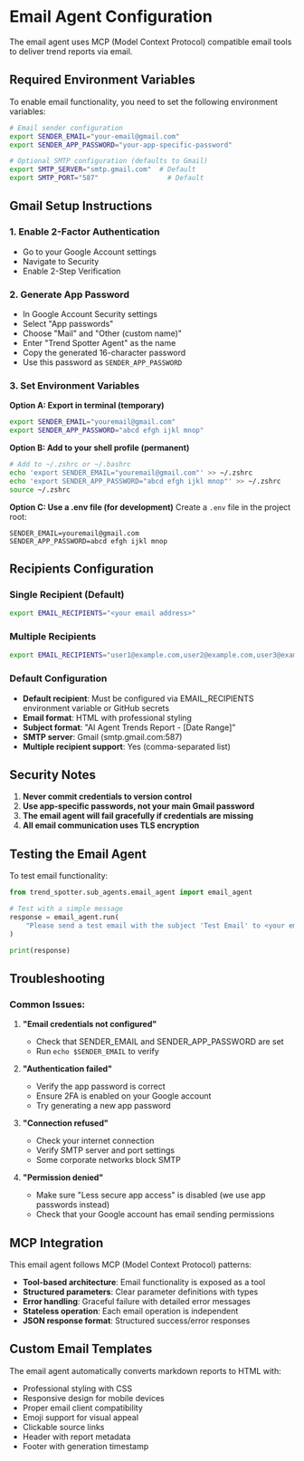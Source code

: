 # Email Agent Configuration

The email agent uses MCP (Model Context Protocol) compatible email tools to deliver trend reports via email.

## Required Environment Variables

To enable email functionality, you need to set the following environment variables:

```bash
# Email sender configuration
export SENDER_EMAIL="your-email@gmail.com"
export SENDER_APP_PASSWORD="your-app-specific-password"

# Optional SMTP configuration (defaults to Gmail)
export SMTP_SERVER="smtp.gmail.com"  # Default
export SMTP_PORT="587"                 # Default
```

## Gmail Setup Instructions

### 1. Enable 2-Factor Authentication
- Go to your Google Account settings
- Navigate to Security
- Enable 2-Step Verification

### 2. Generate App Password
- In Google Account Security settings
- Select "App passwords"
- Choose "Mail" and "Other (custom name)"
- Enter "Trend Spotter Agent" as the name
- Copy the generated 16-character password
- Use this password as `SENDER_APP_PASSWORD`

### 3. Set Environment Variables

**Option A: Export in terminal (temporary)**
```bash
export SENDER_EMAIL="youremail@gmail.com"
export SENDER_APP_PASSWORD="abcd efgh ijkl mnop"
```

**Option B: Add to your shell profile (permanent)**
```bash
# Add to ~/.zshrc or ~/.bashrc
echo 'export SENDER_EMAIL="youremail@gmail.com"' >> ~/.zshrc
echo 'export SENDER_APP_PASSWORD="abcd efgh ijkl mnop"' >> ~/.zshrc
source ~/.zshrc
```

**Option C: Use a .env file (for development)**
Create a `.env` file in the project root:
```
SENDER_EMAIL=youremail@gmail.com
SENDER_APP_PASSWORD=abcd efgh ijkl mnop
```

## Recipients Configuration

### Single Recipient (Default)
```bash
export EMAIL_RECIPIENTS="<your email address>"
```

### Multiple Recipients
```bash
export EMAIL_RECIPIENTS="user1@example.com,user2@example.com,user3@example.com"
```

### Default Configuration
- **Default recipient**: Must be configured via EMAIL_RECIPIENTS environment variable or GitHub secrets
- **Email format**: HTML with professional styling
- **Subject format**: "AI Agent Trends Report - [Date Range]"
- **SMTP server**: Gmail (smtp.gmail.com:587)
- **Multiple recipient support**: Yes (comma-separated list)

## Security Notes

1. **Never commit credentials to version control**
2. **Use app-specific passwords, not your main Gmail password**
3. **The email agent will fail gracefully if credentials are missing**
4. **All email communication uses TLS encryption**

## Testing the Email Agent

To test email functionality:

```python
from trend_spotter.sub_agents.email_agent import email_agent

# Test with a simple message
response = email_agent.run(
    "Please send a test email with the subject 'Test Email' to <your email address> with some sample content."
)

print(response)
```

## Troubleshooting

### Common Issues:

1. **"Email credentials not configured"**
   - Check that SENDER_EMAIL and SENDER_APP_PASSWORD are set
   - Run `echo $SENDER_EMAIL` to verify

2. **"Authentication failed"**
   - Verify the app password is correct
   - Ensure 2FA is enabled on your Google account
   - Try generating a new app password

3. **"Connection refused"**
   - Check your internet connection
   - Verify SMTP server and port settings
   - Some corporate networks block SMTP

4. **"Permission denied"**
   - Make sure "Less secure app access" is disabled (we use app passwords instead)
   - Check that your Google account has email sending permissions

## MCP Integration

This email agent follows MCP (Model Context Protocol) patterns:

- **Tool-based architecture**: Email functionality is exposed as a tool
- **Structured parameters**: Clear parameter definitions with types
- **Error handling**: Graceful failure with detailed error messages
- **Stateless operation**: Each email operation is independent
- **JSON response format**: Structured success/error responses

## Custom Email Templates

The email agent automatically converts markdown reports to HTML with:

- Professional styling with CSS
- Responsive design for mobile devices
- Proper email client compatibility
- Emoji support for visual appeal
- Clickable source links
- Header with report metadata
- Footer with generation timestamp

